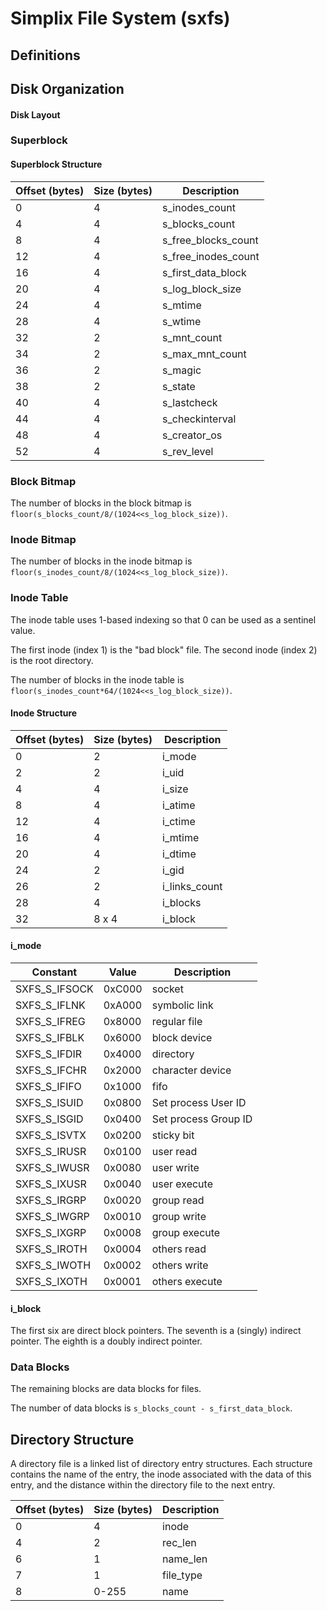 Simplix File System (sxfs)
==========================

Definitions
-----------

Disk Organization
-----------------

#### Disk Layout

### Superblock

#### Superblock Structure

| Offset (bytes) | Size (bytes) | Description         |
|----------------|--------------|---------------------|
| 0              | 4            | s_inodes_count      |
| 4              | 4            | s_blocks_count      |
| 8              | 4            | s_free_blocks_count |
| 12             | 4            | s_free_inodes_count |
| 16             | 4            | s_first_data_block  |
| 20             | 4            | s_log_block_size    |
| 24             | 4            | s_mtime             |
| 28             | 4            | s_wtime             |
| 32             | 2            | s_mnt_count         |
| 34             | 2            | s_max_mnt_count     |
| 36             | 2            | s_magic             |
| 38             | 2            | s_state             |
| 40             | 4            | s_lastcheck         |
| 44             | 4            | s_checkinterval     |
| 48             | 4            | s_creator_os        |
| 52             | 4            | s_rev_level         |

### Block Bitmap

The number of blocks in the block bitmap is `floor(s_blocks_count/8/(1024<<s_log_block_size))`.

### Inode Bitmap

The number of blocks in the inode bitmap is `floor(s_inodes_count/8/(1024<<s_log_block_size))`.

### Inode Table

The inode table uses 1-based indexing so that 0 can be used as a sentinel value.

The first inode (index 1) is the "bad block" file. The second inode (index 2) is the root directory.

The number of blocks in the inode table is `floor(s_inodes_count*64/(1024<<s_log_block_size))`.

#### Inode Structure

| Offset (bytes) | Size (bytes) | Description   |
|----------------|--------------|---------------|
| 0              | 2            | i_mode        |
| 2              | 2            | i_uid         |
| 4              | 4            | i_size        |
| 8              | 4            | i_atime       |
| 12             | 4            | i_ctime       |
| 16             | 4            | i_mtime       |
| 20             | 4            | i_dtime       |
| 24             | 2            | i_gid         |
| 26             | 2            | i_links_count |
| 28             | 4            | i_blocks      |
| 32             | 8 x 4        | i_block       |

#### i_mode

| Constant      | Value  | Description          |
|---------------|--------|----------------------|
| SXFS_S_IFSOCK | 0xC000 | socket               |
| SXFS_S_IFLNK  | 0xA000 | symbolic link        |
| SXFS_S_IFREG  | 0x8000 | regular file         |
| SXFS_S_IFBLK  | 0x6000 | block device         |
| SXFS_S_IFDIR  | 0x4000 | directory            |
| SXFS_S_IFCHR  | 0x2000 | character device     |
| SXFS_S_IFIFO  | 0x1000 | fifo                 |
| SXFS_S_ISUID  | 0x0800 | Set process User ID  |
| SXFS_S_ISGID  | 0x0400 | Set process Group ID |
| SXFS_S_ISVTX  | 0x0200 | sticky bit           |
| SXFS_S_IRUSR  | 0x0100 | user read            |
| SXFS_S_IWUSR  | 0x0080 | user write           |
| SXFS_S_IXUSR  | 0x0040 | user execute         |
| SXFS_S_IRGRP  | 0x0020 | group read           |
| SXFS_S_IWGRP  | 0x0010 | group write          |
| SXFS_S_IXGRP  | 0x0008 | group execute        |
| SXFS_S_IROTH  | 0x0004 | others read          |
| SXFS_S_IWOTH  | 0x0002 | others write         |
| SXFS_S_IXOTH  | 0x0001 | others execute       |

#### i_block

The first six are direct block pointers. The seventh is a (singly) indirect pointer. The eighth is a doubly indirect
pointer.

### Data Blocks

The remaining blocks are data blocks for files.

The number of data blocks is `s_blocks_count - s_first_data_block`.

Directory Structure
-------------------

A directory file is a linked list of directory entry structures. Each structure contains the name of the entry, the
inode associated with the data of this entry, and the distance within the directory file to the next entry.

| Offset (bytes) | Size (bytes) | Description |
|----------------|--------------|-------------|
| 0              | 4            | inode       |
| 4              | 2            | rec_len     |
| 6              | 1            | name_len    |
| 7              | 1            | file_type   |
| 8              | 0-255        | name        |
